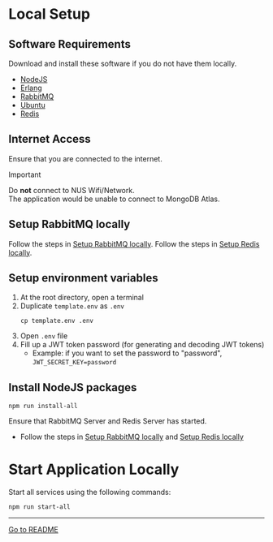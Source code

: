 # Local Setup

## Software Requirements

Download and install these software if you do not have them locally.

- [NodeJS](https://nodejs.org/en/download)
- [Erlang](https://www.erlang.org/downloads)
- [RabbitMQ](https://www.rabbitmq.com/download.html)
- [Ubuntu](https://ubuntu.com/download/desktop)
- [Redis](https://redis.io/download)

## Internet Access

Ensure that you are connected to the internet.

> [!IMPORTANT]
> Do **not** connect to NUS Wifi/Network.\
> The application would be unable to connect to MongoDB Atlas.

## Setup RabbitMQ locally

Follow the steps in [Setup RabbitMQ locally](LocalRabbitMqSetup.md).
Follow the steps in [Setup Redis locally](LocalRedisSetup.md).

## Setup environment variables

1. At the root directory, open a terminal
2. Duplicate `template.env` as `.env`
   ```
   cp template.env .env
   ```
3. Open `.env` file 
4. Fill up a JWT token password
   (for generating and decoding JWT tokens)
    - Example: if you want to set the password to "password",
      `JWT_SECRET_KEY=password`

## Install NodeJS packages

```
npm run install-all
```

Ensure that RabbitMQ Server and Redis Server has started.
- Follow the steps in [Setup RabbitMQ locally](LocalRabbitMqSetup.md) and [Setup Redis locally](LocalRedisSetup.md)

# Start Application Locally

Start all services using the following commands:

```
npm run start-all
```

---

[Go to README](../README.md)
